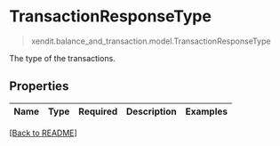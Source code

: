 # TransactionResponseType
> xendit.balance_and_transaction.model.TransactionResponseType

The type of the transactions.

## Properties
| Name | Type | Required | Description | Examples |
|------------|:-------------:|:-------------:|-------------|:-------------:|


[[Back to README]](../../README.md)


